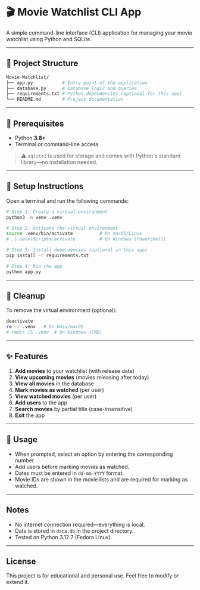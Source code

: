 # 🎬 Movie Watchlist CLI App

A simple command-line interface (CLI) application for managing your movie watchlist using Python and SQLite.

---

## 📁 Project Structure
```bash
Movie-Watchlist/
├── app.py           # Entry point of the application
├── database.py      # Database logic and queries
├── requirements.txt # Python dependencies (optional for this app)
└── README.md        # Project documentation
```

---

## 🧰 Prerequisites

- Python **3.8+**
- Terminal or command-line access

> ⚠️ `sqlite3` is used for storage and comes with Python's standard library—no installation needed.

---

## 🚀 Setup Instructions

Open a terminal and run the following commands:

```bash
# Step 1: Create a virtual environment
python3 -m venv .venv

# Step 2: Activate the virtual environment
source .venv/bin/activate          # On macOS/Linux
# .\.venv\Scripts\activate         # On Windows (PowerShell)

# Step 3: Install dependencies (optional in this app)
pip install -r requirements.txt

# Step 4: Run the app
python app.py
```

-----

## 🧹 Cleanup

To remove the virtual environment (optional):

```bash
deactivate
rm -r .venv   # On Unix/macOS
# rmdir /S .venv  # On Windows (CMD)
```

---

## ✨ Features

1. **Add movies** to your watchlist (with release date)
2. **View upcoming movies** (movies releasing after today)
3. **View all movies** in the database
4. **Mark movies as watched** (per user)
5. **View watched movies** (per user)
6. **Add users** to the app
7. **Search movies** by partial title (case-insensitive)
8. **Exit** the app

---

## 📝 Usage

- When prompted, select an option by entering the corresponding number.
- Add users before marking movies as watched.
- Dates must be entered in `dd-mm-YYYY` format.
- Movie IDs are shown in the movie lists and are required for marking as watched.

---

## Notes

- No internet connection required—everything is local.
- Data is stored in `data.db` in the project directory.
- Tested on Python 3.12.7 (Fedora Linux).

----

## License

This project is for educational and personal use. Feel free to modify or extend it.